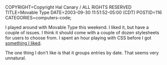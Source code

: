 COPYRIGHT=Copyright Hal Canary / ALL RIGHTS RESERVED
TITLE=Movable Type
DATE=2003-09-30 11:51:52-05:00 (CDT)
POSTID=116
CATEGORIES=computers-code;

I played around with Movable Type this weekend. I liked it, but have a couple of issues. I think it should come with a couple of dozen stylesheets for users to choose from. I spent an hour playing with CSS before I got [something I liked](/vv/).

The one thing I don't like is that it groups entries by date. That seems very unnatural.

